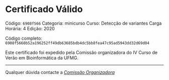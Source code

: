 # Certificado Válido

Código: `6908f566`
Categoria: minicurso
Curso: Detecção de variantes
Carga Horária: 4
Edição: 2020


Código completo: `6908f5660b52a196252ff49db63685bdb4dc5bb8fea47c95ad5943dd32d69d04`


Este certificado foi expedido pela Comissão organizadora do IV Curso de Verão em Bioinformática da UFMG.

----

Qualquer dúvida contacte a [_Comissão Organizadora_](<mailto:cursobioinfoufmg@gmail.com$subject=[Certificados]>)

